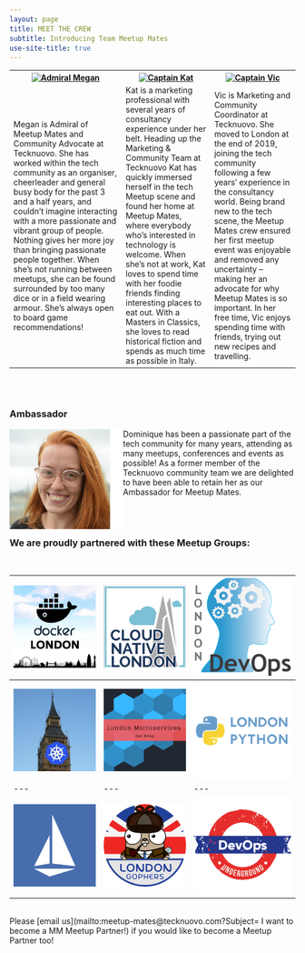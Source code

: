 ```yaml
---
layout: page
title: MEET THE CREW
subtitle: Introducing Team Meetup Mates
use-site-title: true
---
```


<style>
table, th {
  text-align: centre;
}
</style>

<table style="width:100%">
  <tr>
    <th><a href="https://www.twitter.com/MeganKSlater"><img alt="Admiral Megan" src="https://raw.githubusercontent.com/meetup-mates/meetup-mates.github.io/master/img/MS-%20MM%20Admiral%20Pic%20New.jpg" width="200" height="200"></a></th>
    <th><a href="https://twitter.com/katpaines/"><img alt="Captain Kat" src="https://raw.githubusercontent.com/meetup-mates/meetup-mates.github.io/master/img/KP%20-%20MM%20Captain%20Pic.jpg" width="200" height="200"></a></th>
    <th><a href="https://www.twitter.com/Vicky_Law7"><img alt="Captain Vic" src="https://raw.githubusercontent.com/meetup-mates/meetup-mates.github.io/master/img/Vic-%20MM%20Captain%20Pic.JPG" width="200" height="200"></a></th>
  </tr>
  <tr>
    <td>Megan is Admiral of Meetup Mates and Community Advocate at Tecknuovo. She has worked within the tech community as an organiser, cheerleader and general busy body for the past 3 and a half years, and couldn’t imagine interacting with a more passionate and vibrant group of people. Nothing gives her more joy than bringing passionate people together. When she’s not running between meetups, she can be found surrounded by too many dice or in a field wearing armour. She’s always open to board game recommendations!</td>
    <td>Kat is a marketing professional with several years of consultancy experience under her belt. Heading up the Marketing & Community Team at Tecknuovo Kat has quickly immersed herself in the tech Meetup scene and found her home at Meetup Mates, where everybody who’s interested in technology is welcome. When she’s not at work, Kat loves to spend time with her foodie friends finding interesting places to eat out. With a Masters in Classics, she loves to read historical fiction and spends as much time as possible in Italy.</td>
    <td>Vic is Marketing and Community Coordinator at Tecknuovo. She moved to London at the end of 2019, joining the tech community following a few years’ experience in the consultancy world. Being brand new to the tech scene, the Meetup Mates crew ensured her first meetup event was enjoyable and removed any uncertainty – making her an advocate for why Meetup Mates is so important. In her free time, Vic enjoys spending time with friends, trying out new recipes and travelling.</td>
  </tr>
</table>

<div><br><br></div>

### Ambassador

<a href="https://twitter.com/devopsdom"><img style="float: left;" src="/img/DT%20-%20MM%20Captain%20Pic.jpg" alt="Dominique Tops" title="Ambassador Domi" width="200" /></a>Dominique has been a passionate part of the tech community for many years, attending as many meetups, conferences and events as possible! As a former member of the Tecknuovo community team we are delighted to have been able to retain her as our Ambassador for Meetup Mates.

<div><br><br></div>

### We are proudly partnered with these Meetup Groups:
<div><br></div>

|[![MeetupMates_DockerLondon](/img/MeetupMates_Docker_London.png "Docker London loves Meetup Mates!")](https://www.meetup.com/Docker-London/)|[![MeetupMates_Cloud_Native](/img/MeetupMates_Cloud_Native.png "Cloud Native London loves Meetup Mates!")](https://www.meetup.com/Cloud-Native-London/)|[![MeetupMates_London_DevOps](/img/MeetupMates_London_DevOps.png "London DevOps loves Meetup Mates!")](https://www.meetup.com/London-DevOps/)|
|---|---|---|
|[![MeetupMates_Kubernetes](/img/MeetupMates_Kubernetes.png "Kubernetes loves Meetup Mates!")](https://www.meetup.com/Kubernetes-London/)|[![MeetupMates_Microservices](/img/MeetupMates_Microservices.png "Microservices London loves Meetup Mates!")](https://www.meetup.com/London-Microservices-User-Group/)|[![MeetupMates_LondonPython](/img/MeetupMates_LondonPython.png "London Python loves Meetup Mates!")](https://www.meetup.com/LondonPython)|
|---|---|---|
|[![MeetupMates_Istio](/img/MeetupMates_Istio.png "Istio London loves Meetup Mates!")](https://www.meetup.com/Istio-London/)|[![MeetupMates_LondonGophers](/img/MeetupMates_LondonGophers.png "London Gophers loves Meetup Mates!")](https://www.meetup.com/LondonGophers/)|[![MeetupMates_DevOpsUnderground](/img/MeetupMates_DevOpsUnderground.png "DevOps Underground loves Meetup Mates!")](https://www.meetup.com/DevOps-Underground/)|


<div><br></div>
Please [email us](mailto:meetup-mates@tecknuovo.com?Subject= I want to become a MM Meetup Partner!) if you would like to become a Meetup Partner too!

